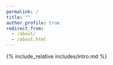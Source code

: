 ```yaml
---
permalink: /
title: ""
author_profile: true
redirect_from: 
  - /about/
  - /about.html
---
```






<span class='anchor' id='about-me'></span>
{% include_relative includes/intro.md %}

<!-- If you like the template of this homepage, welcome to star and fork my open-sourced template version [AcadHomepage ![](https://img.shields.io/github/stars/RayeRen/acad-homepage.github.io?style=social)](https://github.com/RayeRen/acad-homepage.github.io). -->

<!-- {% include_relative includes/news.md %} -->

<!-- {% include_relative includes/pub.md %} -->

<!-- {% include_relative includes/others.md %} -->